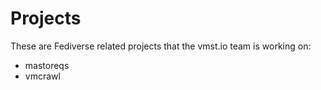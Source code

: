 # Projects

These are Fediverse related projects that the vmst.io team is working on:

- mastoreqs
- vmcrawl

